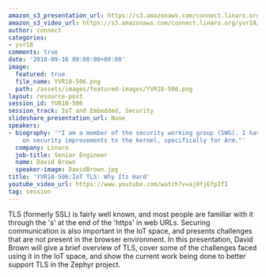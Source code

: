 ```yaml
---
amazon_s3_presentation_url: https://s3.amazonaws.com/connect.linaro.org/yvr18/presentations/yvr18-506.pdf
amazon_s3_video_url: https://s3.amazonaws.com/connect.linaro.org/yvr18/videos/yvr18-506.mp4
author: connect
categories:
- yvr18
comments: true
date: '2018-09-16 09:00:00+00:00'
image:
  featured: true
  file_name: YVR18-506.png
  path: /assets/images/featured-images/YVR18-506.png
layout: resource-post
session_id: YVR18-506
session_track: IoT and Embedded, Security
slideshare_presentation_url: None
speakers:
- biography: '"I am a member of the security working group (SWG). I have been working
    on security improvements to the kernel, specifically for Arm."'
  company: Linaro
  job-title: Senior Engineer
  name: David Brown
  speaker-image: DavidBrown.jpg
title: 'YVR18-506:IoT TLS: Why Its Hard'
youtube_video_url: https://www.youtube.com/watch?v=aj8fjEfpIfI
tag: session
---
```


TLS (formerly SSL) is fairly well known, and most people are familiar with it through the 's' at the end of the 'https' in web URLs. Securing communication is also important in the IoT space, and presents challenges that are not present in the browser environment. In this presentation, David Brown will give a brief overview of TLS, cover some of the challenges faced using it in the IoT space, and show the current work being done to better support TLS in the Zephyr project.
